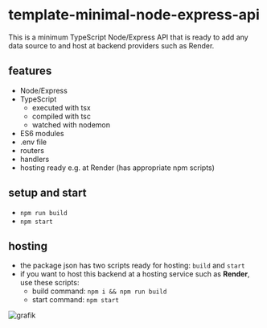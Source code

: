 # template-minimal-node-express-api

This is a minimum TypeScript Node/Express API that is ready to add any data source to and host at backend providers such as Render.

## features

- Node/Express
- TypeScript
  - executed with tsx
  - compiled with tsc
  - watched with nodemon
- ES6 modules
- .env file
- routers
- handlers
- hosting ready e.g. at Render (has appropriate npm scripts)

## setup and start
  - `npm run build` 
  - `npm start`

## hosting

- the package json has two scripts ready for hosting: `build` and `start`
- if you want to host this backend at a hosting service such as **Render**, use these scripts:
  - build command: `npm i && npm run build`
  - start command: `npm start`

![grafik](https://github.com/edwardtanguay/template-api-node-express-typescript-es6-modules-lowdb/assets/446574/4c57128a-c648-4c9a-9c3f-509fc1fb72aa)
